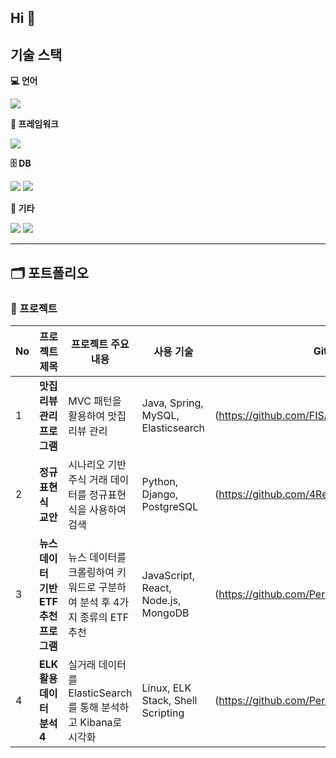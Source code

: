 ## Hi 👋

## 기술 스택  
**💻 언어**  

<img src="https://img.shields.io/badge/java-007396?style=for-the-badge&logo=OpenJDK&logoColor=white">

**🌱 프레임워크**  

<img src="https://img.shields.io/badge/spring-6DB33F?style=for-the-badge&logo=spring&logoColor=white">  

**🗄️ DB**  

<img src="https://img.shields.io/badge/oracle-F80000?style=for-the-badge&logo=oracle&logoColor=white"> <img src="https://img.shields.io/badge/mysql-4479A1?style=for-the-badge&logo=mysql&logoColor=white">  

**🔧 기타**  

<img src="https://img.shields.io/badge/github-181717?style=for-the-badge&logo=github&logoColor=white"> <img src="https://img.shields.io/badge/git-F05032?style=for-the-badge&logo=git&logoColor=white">  

---
## 🗂️ 포트폴리오  

### 📌 프로젝트 
| No | 프로젝트 제목          | 프로젝트 주요 내용                                                                 | 사용 기술                                        | Github Link             |
|----|-------------------------|-----------------------------------------------------------------------------------|-------------------------------------------------|-------------------------|
| 1  | **맛집 리뷰 관리 프로그램**   | MVC 패턴을 활용하여 맛집 리뷰 관리                                          | Java, Spring, MySQL, Elasticsearch              | (https://github.com/FISAFirstMeet/RestaurantReview) |
| 2  | **정규표현식 교안**     | 시나리오 기반 주식 거래 데이터를 정규표현식을 사용하여 검색                                          | Python, Django, PostgreSQL                     | (https://github.com/4Regexers/4Regexers) |
| 3  | **뉴스 데이터 기반 ETF 추천 프로그램**     | 뉴스 데이터를 크롤링하여 키워드로 구분하여 분석 후 4가지 종류의 ETF 추천                                          | JavaScript, React, Node.js, MongoDB            | (https://github.com/PersonIn8/PersonIn8) |
| 4  | **ELK 활용 데이터 분석4**     | 실거래 데이터를 ElasticSearch를 통해 분석하고 Kibana로 시각화                                          | Linux, ELK Stack, Shell Scripting              | (https://github.com/PersonIn8/LinuxELK) |
					
					
